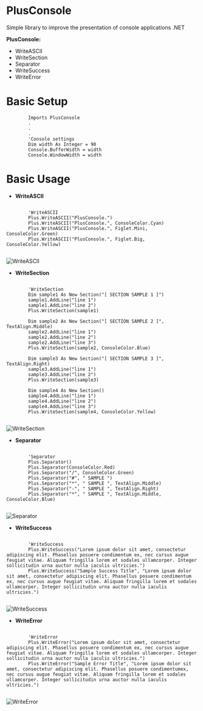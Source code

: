# PlusConsole
Simple library to improve the presentation of console applications .NET

**PlusConsole:**
- WriteASCII
- WriteSection
- Separator
- WriteSuccess
- WriteError

# Basic Setup

```vbnet
        Imports PlusConsole
        .
        .
        .
        'Console settings
        Dim width As Integer = 90
        Console.BufferWidth = width
        Console.WindowWidth = width
```

# Basic Usage

- **WriteASCII**
```vbnet

        'WriteASCII
        Plus.WriteASCII("PlusConsole.")
        Plus.WriteASCII("PlusConsole.", ConsoleColor.Cyan)
        Plus.WriteASCII("PlusConsole.", Figlet.Mini, ConsoleColor.Green)
        Plus.WriteASCII("PlusConsole.", Figlet.Big, ConsoleColor.Yellow)
        
```
![WriteASCII](https://user-images.githubusercontent.com/25779434/66510459-51340800-ea92-11e9-941a-e28862fd5c1a.png)

- **WriteSection**
```vbnet

        'WriteSection 
        Dim sample1 As New Section("[ SECTION SAMPLE 1 ]")
        sample1.AddLine("line 1")
        sample1.AddLine("line 2")
        Plus.WriteSection(sample1)

        Dim sample2 As New Section("[ SECTION SAMPLE 2 ]", TextAlign.Middle)
        sample2.AddLine("line 1")
        sample2.AddLine("line 2")
        sample2.AddLine("line 3")
        Plus.WriteSection(sample2, ConsoleColor.Blue)

        Dim sample3 As New Section("[ SECTION SAMPLE 3 ]", TextAlign.Right)
        sample3.AddLine("line 1")
        sample3.AddLine("line 2")
        Plus.WriteSection(sample3)

        Dim sample4 As New Section()
        sample4.AddLine("line 1")
        sample4.AddLine("line 2")
        sample4.AddLine("line 3")
        Plus.WriteSection(sample4, ConsoleColor.Yellow)
        
```
![WriteSection](https://user-images.githubusercontent.com/25779434/66510685-bb4cad00-ea92-11e9-94e9-584fdea99e3f.png)

- **Separator**
```vbnet

        'Separator
        Plus.Separator()
        Plus.Separator(ConsoleColor.Red)
        Plus.Separator("/", ConsoleColor.Green)
        Plus.Separator("#", " SAMPLE ")
        Plus.Separator("*", " SAMPLE ", TextAlign.Middle)
        Plus.Separator("-", " SAMPLE ", TextAlign.Right)
        Plus.Separator("*", " SAMPLE ", TextAlign.Middle, ConsoleColor.Blue)
        
```
![Separator](https://user-images.githubusercontent.com/25779434/66511455-31054880-ea94-11e9-93a7-c076c216e5f2.png)

- **WriteSuccess**
```vbnet

        'WriteSuccess
        Plus.WriteSuccess("Lorem ipsum dolor sit amet, consectetur adipiscing elit. Phasellus posuere condimentum ex, nec cursus augue feugiat vitae. Aliquam fringilla lorem et sodales ullamcorper. Integer sollicitudin urna auctor nulla iaculis ultricies.")
        Plus.WriteSuccess("Sample Success Title", "Lorem ipsum dolor sit amet, consectetur adipiscing elit. Phasellus posuere condimentum ex, nec cursus augue feugiat vitae. Aliquam fringilla lorem et sodales ullamcorper. Integer sollicitudin urna auctor nulla iaculis ultricies.")
        
```
![WriteSuccess](https://user-images.githubusercontent.com/25779434/66511664-95c0a300-ea94-11e9-950b-eb1231406c2d.png)

- **WriteError**
```vbnet

        'WriteError
        Plus.WriteError("Lorem ipsum dolor sit amet, consectetur adipiscing elit. Phasellus posuere condimentum ex, nec cursus augue feugiat vitae. Aliquam fringilla lorem et sodales ullamcorper. Integer sollicitudin urna auctor nulla iaculis ultricies.")
        Plus.WriteError("Sample Error Title", "Lorem ipsum dolor sit amet, consectetur adipiscing elit. Phasellus posuere condimentumex, nec cursus augue feugiat vitae. Aliquam fringilla lorem et sodales ullamcorper. Integer sollicitudin urna auctor nulla iaculis ultricies.")
  
```
![WriteError](https://user-images.githubusercontent.com/25779434/66511835-f4861c80-ea94-11e9-8f13-e662383bcea4.png)


